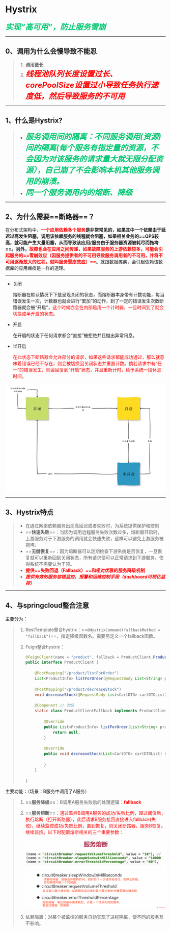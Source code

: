 # Hystrix

***<font color='#02C874' size=5>实现“高可用”，防止服务雪崩</font>***

------

## 0、调用为什么会慢导致不能忍

>1. **调用链长**
>2. <font color='red' size=5>***线程池队列长度设置过长、corePoolSize设置过小导致任务执行速度低，然后导致服务的不可用***</font>

------



## 1、什么是Hystrix?

> - <font color='#02C874' size=5>***服务调用间的隔离：不同服务调用(资源)间的隔离(每个服务有指定量的资源，不会因为对该服务的请求量大就无限分配资源），自己崩了不会影响本机其他服务调用的崩溃。***</font>
> - <font color='#02C874' size=5>***同一个服务调用内的熔断、降级***</font>

------



## 2、为什么需要==断路器==？

在分布式架构中，**<font color='red'>一个应用依赖多个服务</font>**是非常常见的，如果其中一个依赖由于延迟过高发生阻塞，调用该依赖服务的线程就会阻塞，如果相关业务的==QPS较高，就可能产生大量阻塞，从而导致该应用/服务由于服务器资源被耗尽而拖垮==。另外，**<font color='red'>故障也会在应用之间传递，如果故障服务的上游依赖较多，可能会引起服务的==雪崩效应（因服务提供者的不可用导致服务调用者的不可用，并将不可用逐渐放大的过程，就叫服务雪崩效应）==</font>**。就跟数据瘫痪，会引起依赖该数据库的应用瘫痪是一样的道理。

------

- 关闭

  熔断器在默认情况下下是呈现关闭的状态，而熔断器本身带有计数功能，每当错误发生一次，计数器也就会进行“累加”的动作，到了一定的错误发生次数断路器就会被“开启”，<font color='red'>这个时候亦会在内部启用一个计时器，一旦时间到了就会切换成半开启的状态。</font>

- 开启

  在开启的状态下任何请求都会“直接”被拒绝并且抛出异常讯息。

- 半开启

  <font color='red'>在此状态下断路器会允许部分的请求，如果这些请求都能成功通过，那么就意味着错误已经不存在，则会被切换回关闭状态并重置计数。倘若请求中有“任一”的错误发生，则会回复到“开启”状态，并且重新计时，给予系统一段休息时间。</font>


![-w1069](../PicSource/640-20200317092045846.jpeg)

------



## 3、Hystrix特点



> - 在通过网络依赖服务出现高延迟或者失败时，为系统提供保护和控制
> - ==**快速失败**==：当因为调用远程服务失败次数过多，熔断器开启时，上游服务对于下游服务的调用就会快速失败，这样可以避免上游服务被拖垮。
> - ==**无缝恢复**==：因为熔断器可以定期检查下游系统是否恢复，一旦恢复就可以重新回到关闭状态，所有请求便可以正常请求到下游服务。使得系统不需要认为干预。
> - <font color='red'>**提供==失败回退（Fallback）==和相对优雅的服务降级机制**</font>
> - **<font color='red'>*提供有效的服务容错监控、报警和运维控制手段（dashboard可视化监控）*</font>**

------



## 4、与springcloud整合注意

主要分为：

> 1. RestTemplate整合hystrix：==`@HystrixCommand(fallbackMethod = "fallback")`==，指定降级函数名。需要另定义一个fallback函数。
>
> 2. Feign整合hystrix：
>
>    ```java
>    @FeignClient(name = "product", fallback = ProductClient.ProductClientFallback.class)
>    public interface ProductClient {
>    
>        @PostMapping("/product/listForOrder")
>        List<ProductInfo> listForOrder(@RequestBody List<String> productIdList);
>    
>        @PostMapping("/product/decreaseStock")
>        void decreaseStock(@RequestBody List<CartDTO> cartDTOList);
>    
>        @Component // 勿忘
>        static class ProductClientFallback implements ProductClient{
>    
>            @Override
>            public List<ProductInfo> listForOrder(List<String> productIdList) {
>                return null;
>            }
>    
>            @Override
>            public void decreaseStock(List<CartDTO> cartDTOList) {
>    
>            }
>        }
>    
>    }
>    ```



主要功能：（场景：B服务中调用了A服务）

> 1. **==服务降级==**：B调用A服务失败后的处理逻辑：<font color='red'>**fallback**</font>
>
> 2. **==服务熔断==**：<font color='red'>通过监控B调用A服务的成功/失败比例，超过阈值后，执行熔断（打开断路器），此后请求B服务接回直接进入fallback(失败)，继续监控成功/失败比例，直到恢复，则关闭断路器，服务B恢复。继续监控。以下时配置熔断相关的三个重要参数：</font>
>
>    ![image-20200109150602588](../PicSource/image-20200109150602588.png)
>
> 3. 依赖隔离：对某个被监控的服务自动实现了进程隔离，使不同的服务互不影响。



